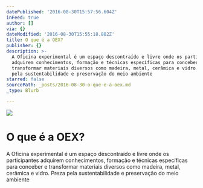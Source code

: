 ```yaml
---
datePublished: '2016-08-30T15:57:56.604Z'
inFeed: true
author: []
via: {}
dateModified: '2016-08-30T15:55:18.882Z'
title: O que é a OEX?
publisher: {}
description: >-
  A Oficina experimental é um espaço descontraído e livre onde os participantes
  adquirem conhecimentos, formação e técnicas específicas para conceber e
  transformar materiais diversos como madeira, metal, cerâmica e vidro. Preza
  pela sustentabilidade e preservação do meio ambiente
starred: false
sourcePath: _posts/2016-08-30-o-que-e-a-oex.md
_type: Blurb

---
```

![](https://the-grid-user-content.s3-us-west-2.amazonaws.com/8b9707bb-1404-4886-a254-1390798d373f.jpg)

# O que é a OEX?

A Oficina experimental é um espaço descontraído e livre onde os participantes adquirem conhecimentos, formação e técnicas específicas para conceber e transformar materiais diversos como madeira, metal, cerâmica e vidro. Preza pela sustentabilidade e preservação do meio ambiente